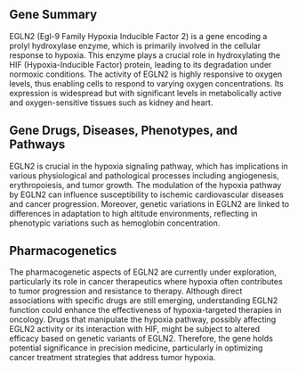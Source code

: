 ## Gene Summary
EGLN2 (Egl-9 Family Hypoxia Inducible Factor 2) is a gene encoding a prolyl hydroxylase enzyme, which is primarily involved in the cellular response to hypoxia. This enzyme plays a crucial role in hydroxylating the HIF (Hypoxia-Inducible Factor) protein, leading to its degradation under normoxic conditions. The activity of EGLN2 is highly responsive to oxygen levels, thus enabling cells to respond to varying oxygen concentrations. Its expression is widespread but with significant levels in metabolically active and oxygen-sensitive tissues such as kidney and heart.

## Gene Drugs, Diseases, Phenotypes, and Pathways
EGLN2 is crucial in the hypoxia signaling pathway, which has implications in various physiological and pathological processes including angiogenesis, erythropoiesis, and tumor growth. The modulation of the hypoxia pathway by EGLN2 can influence susceptibility to ischemic cardiovascular diseases and cancer progression. Moreover, genetic variations in EGLN2 are linked to differences in adaptation to high altitude environments, reflecting in phenotypic variations such as hemoglobin concentration.

## Pharmacogenetics
The pharmacogenetic aspects of EGLN2 are currently under exploration, particularly its role in cancer therapeutics where hypoxia often contributes to tumor progression and resistance to therapy. Although direct associations with specific drugs are still emerging, understanding EGLN2 function could enhance the effectiveness of hypoxia-targeted therapies in oncology. Drugs that manipulate the hypoxia pathway, possibly affecting EGLN2 activity or its interaction with HIF, might be subject to altered efficacy based on genetic variants of EGLN2. Therefore, the gene holds potential significance in precision medicine, particularly in optimizing cancer treatment strategies that address tumor hypoxia.